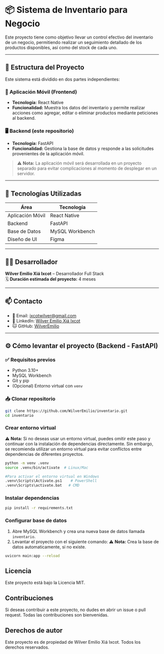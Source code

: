 # 📦 Sistema de Inventario para Negocio

Este proyecto tiene como objetivo llevar un control efectivo del inventario de un negocio, permitiendo realizar un seguimiento detallado de los productos disponibles, así como del stock de cada uno.



---

## 🧱 Estructura del Proyecto

Este sistema está dividido en dos partes independientes:

### 📱 Aplicación Móvil (Frontend)
- **Tecnología:** React Native  
- **Funcionalidad:** Muestra los datos del inventario y permite realizar acciones como agregar, editar o eliminar productos mediante peticiones al backend.

### 🖥️ Backend (este repositorio)
- **Tecnología:** FastAPI  
- **Funcionalidad:** Gestiona la base de datos y responde a las solicitudes provenientes de la aplicación móvil.

> ⚠️ **Nota:** La aplicación móvil será desarrollada en un proyecto separado para evitar complicaciones al momento de desplegar en un servidor.

---

## 🧰 Tecnologías Utilizadas

| Área               | Tecnología        |
|--------------------|-------------------|
| Aplicación Móvil   | React Native      |
| Backend            | FastAPI           |
| Base de Datos      | MySQL Workbench   |
| Diseño de UI       | Figma             |

---

## 👨‍💻 Desarrollador

**Wilver Emilio Xiá Ixcot** – Desarrollador Full Stack  
🗓️ **Duración estimada del proyecto:** 4 meses

---

## 📫 Contacto

- 📧 Email: [ixcotwilver@gmail.com](mailto:ixcotwilver@gmail.com)  
- 💼 LinkedIn: [Wilver Emilio Xiá Ixcot](https://www.linkedin.com/in/wilver-emilio-xia/)  
- 🐱 GitHub: [WilverEmilio](https://github.com/WilverEmilio)

---

## ⚙️ Cómo levantar el proyecto (Backend - FastAPI)

### ✅ Requisitos previos

- Python 3.10+
- MySQL Workbench
- Git y pip
- (Opcional) Entorno virtual con `venv`

### 📥 Clonar repositorio

```bash
git clone https://github.com/WilverEmilio/inventario.git
cd inventario
```

### Crear entorno virtual
⚠️ **Nota:** Si no deseas usar un entorno virtual, puedes omitir este paso y continuar con la instalación de dependencias directamente. Sin embargo, se recomienda utilizar un entorno virtual para evitar conflictos entre dependencias de diferentes proyectos.

```bash
python -m venv .venv
source .venv/bin/activate  # Linux/Mac 

#Para activar el entorno virtual en Windows
.venv\Scripts\Activate.ps1    # PowerShell
.venv\Scripts\activate.bat   # CMD
```

### Instalar dependencias

```bash
pip install -r requirements.txt
```

### Configurar base de datos
1. Abre MySQL Workbench y crea una nueva base de datos llamada `inventario`.
2. Levantar el proyecto con el siguiente comando:
⚠️ **Nota:** Crea la base de datos automaticamente, si no existe. 
```bash
uvicorn main:app --reload
```

## Licencia
Este proyecto está bajo la Licencia MIT.

## Contribuciones
Si deseas contribuir a este proyecto, no dudes en abrir un issue o pull request. Todas las contribuciones son bienvenidas.

## Derechos de autor
Este proyecto es de propiedad de Wilver Emilio Xiá Ixcot. Todos los derechos reservados.
```